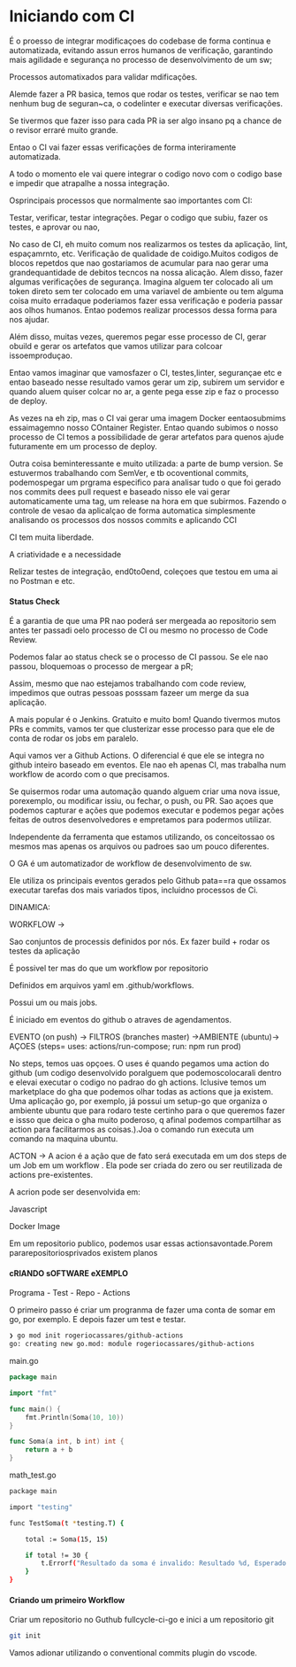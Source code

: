 # Iniciando com CI

É o proesso de integrar modificaçoes do codebase de forma continua e automatizada, evitando assun erros humanos de verificação, garantindo mais agilidade e segurança no  processo de desenvolvimento de um sw;



Processos automatixados para validar mdificações. 

Alemde fazer a PR basica, temos que rodar os testes, verificar se nao tem nenhum bug de seguran~ca, o codelinter e executar diversas verificações. 

Se tivermos que fazer isso para cada PR ia ser algo insano pq a chance de o revisor erraré muito grande. 

Entao o CI vai fazer essas verificações de forma interiramente automatizada.

A todo o momento ele vai quere integrar o codigo novo com o codigo base e impedir que atrapalhe a nossa integração.

Osprincipais processos que normalmente sao importantes com CI:

Testar, verificar, testar integrações. Pegar o codigo que subiu, fazer os testes, e aprovar ou nao,

No caso de CI, eh muito comum nos realizarmos os testes da aplicação, lint, espaçamrnto, etc. Verificação de qualidade de coidigo.Muitos codigos de blocos repetdos que nao gostariamos de acumular para nao gerar uma grandequantidade de debitos tecncos na nossa alicação. Alem disso,  fazer algumas verificações de segurança. Imagina alguem ter colocado ali um token direto sem ter colocado em uma variavel de ambiente ou tem alguma coisa muito erradaque poderiamos fazer essa verificação e poderia passar aos olhos humanos. Entao podemos realizar processos dessa forma para nos ajudar.



Além disso, muitas vezes, queremos pegar esse processo de CI, gerar obuild e gerar os artefatos que vamos utilizar para colcoar issoemproduçao.

Entao vamos imaginar que vamosfazer o CI, testes,linter, segurançae etc e entao baseado nesse resultado vamos gerar um zip, subirem um servidor e quando aluem quiser colcar no ar, a gente pega esse zip e faz o processo de deploy.

As vezes na eh zip, mas o CI vai gerar uma imagem Docker eentaosubmims essaimagemno nosso COntainer Register. Entao quando subimos o nosso processo de CI temos a possibilidade de gerar artefatos para quenos ajude futuramente em um processo de deploy.

Outra coisa beminteressante e muito utilizada: a parte de bump version. Se estuvermos trabalhando com SemVer, e tb ocoventional commits, podemospegar um prgrama especifico para analisar tudo o que foi gerado nos commits dees pull request e baseado nisso ele vai gerar automaticamente uma tag, um release na hora em que subirmos. Fazendo o controle de vesao da aplicalçao de forma automatica simplesmente analisando os processos dos nossos commits e aplicando CCI

CI tem muita liberdade.

A criatividade e a necessidade 

Relizar testes de integração, end0to0end, coleçoes que testou em uma ai no Postman e etc.

#### Status Check

É a garantia de que uma PR nao poderá ser mergeada ao repositorio sem antes ter passadi oelo processo de CI ou mesmo no processo de Code Review.

Podemos falar ao status check se o processo de CI passou. Se ele nao passou, bloquemoas o processo de mergear a pR;

Assim, mesmo que nao estejamos trabalhando com code review, impedimos que outras pessoas posssam fazeer um merge da sua aplicação.

A mais popular é o Jenkins. Gratuito e muito bom! Quando tivermos mutos PRs e commits, vamos ter que clusterizar esse processo para que ele de conta de rodar os jobs em paralelo.

Aqui vamos ver a Github Actions. O diferencial é que ele se integra no github inteiro baseado em eventos. Ele nao eh apenas CI, mas trabalha num workflow de acordo com o que precisamos. 

Se quisermos rodar uma automação quando alguem criar uma nova issue, porexemplo, ou modificar issiu, ou fechar, o push, ou PR. Sao açoes que podemos capturar e ações que podemos executar e podemos pegar ações feitas de outros desenvolvedores e empretamos para podermos utilizar.



Independente da ferramenta que estamos utilizando, os conceitossao os mesmos mas apenas os arquivos ou padroes sao um pouco diferentes.



O GA é um automatizador de workflow de desenvolvimento de sw.

Ele utiliza os principais eventos gerados pelo Github pata==ra que ossamos executar tarefas dos mais variados tipos, incluidno processos de Ci.

DINAMICA:

WORKFLOW -> 

Sao conjuntos de processis definidos por nós. Ex fazer build + rodar os testes da aplicação

É possivel ter mas do que um workflow por repositorio

Definidos em arquivos yaml em .github/workflows.

Possui um ou mais jobs.

É iniciado em eventos do github o atraves de agendamentos.



EVENTO (on push) -> FILTROS (branches master) ->AMBIENTE (ubuntu)-> AÇOES (steps= uses: actions/run-compose; run: npm run prod)

No steps, temos uas opçoes. O uses é quando pegamos uma action do github (um codigo desenvolvido poralguem que podemoscolocarali dentro e elevai executar o codigo no padrao do gh actions. Iclusive temos um marketplace do gha que podemos olhar todas as actions que ja existem. Uma aplicação go, por exemplo, já possui um setup-go que organiza o ambiente ubuntu que para rodaro teste certinho para o que queremos fazer e issso que deica o gha muito poderoso, q afinal podemos compartilhar as action para facilitarmos as coisas.).Joa o comando run executa um comando na maquina ubuntu.



ACTON -> A acion é a ação que de fato será executada em um dos steps de um Job em um workflow . Ela pode ser criada do zero ou ser reutilizada de actions pre-existentes.

A acrion pode ser desenvolvida em:

Javascript

Docker Image

Em um repositorio publico, podemos usar essas actionsavontade.Porem pararepositoriosprivados existem planos 





#### cRIANDO sOFTWARE eXEMPLO

Programa - Test - Repo - Actions

O primeiro passo é criar um progranma de fazer uma conta de somar em go, por exemplo. E depois fazer um test e testar.

```bash
❯ go mod init rogeriocassares/github-actions
go: creating new go.mod: module rogeriocassares/github-actions
```



main.go

```go
package main

import "fmt"

func main() {
	fmt.Println(Soma(10, 10))
}

func Soma(a int, b int) int {
	return a + b
}

```



math_test.go

```bash
package main

import "testing"

func TestSoma(t *testing.T) {

	total := Soma(15, 15)

	if total != 30 {
		t.Errorf("Resultado da soma é invalido: Resultado %d, Esperado: %d", total, 30)
	}
}

```



#### Criando um primeiro Workflow

Criar um repositorio no Guthub fullcycle-ci-go e inici a um repositorio git

```bash
git init
```

Vamos adionar utilizando o conventional commits plugin do vscode.

